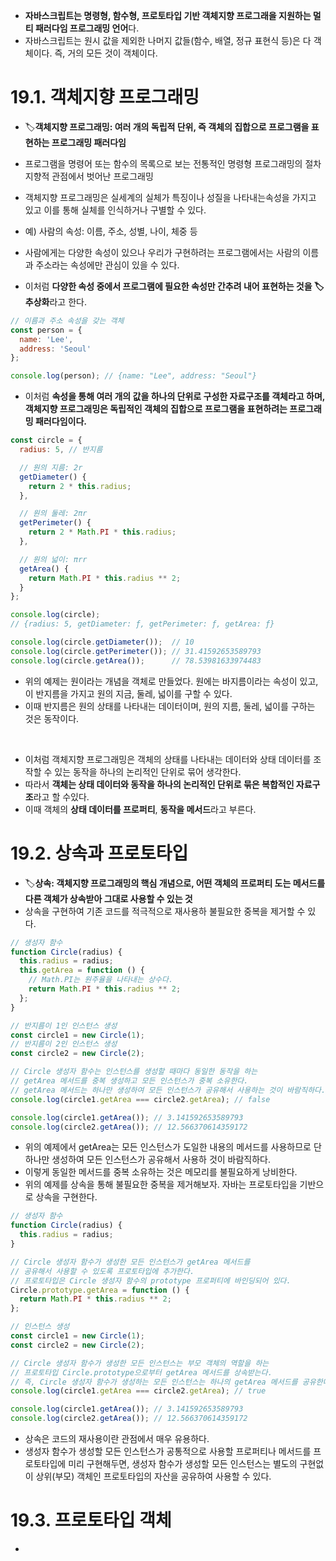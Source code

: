 - **자바스크립트는 명령형, 함수형, 프로토타입 기반 객체지향 프로그래을 지원하는 멀티 패러다임 프로그래밍 언어**다.
- 자바스크립트는 원시 값을 제외한 나머지 값들(함수, 배열, 정규 표현식 등)은 다 객체이다. 즉, 거의 모든 것이 객체이다.

# 19.1. 객체지향 프로그래밍
- 🏷️**객체지향 프로그래밍: 여러 개의 독립적 단위, 즉 객체의 집합으로 프로그램을 표현하는 프로그래밍 패러다임**
- 프로그램을 명령어 또는 함수의 목록으로 보는 전통적인 명령형 프로그래밍의 절차지향적 관점에서 벗어난 프로그래밍
- 객체지향 프로그래밍은 실세계의 실체가 특징이나 성질을 나타내는속성을 가지고 있고 이를 통해 실체를 인식하거나 구별할 수 있다.
- 예) 사람의 속성: 이름, 주소, 성별, 나이, 체중 등

- 사람에게는 다양한 속성이 있으나 우리가 구현하려는 프로그램에서는 사람의 이름과 주소라는 속성에만 관심이 있을 수 있다.
- 이처럼 **다양한 속성 중에서 프로그램에 필요한 속성만 간추려 내어 표현하는 것을 🏷️추상화**라고 한다.
```javascript
// 이름과 주소 속성을 갖는 객체
const person = {
  name: 'Lee',
  address: 'Seoul'
};

console.log(person); // {name: "Lee", address: "Seoul"}
```
- 이처럼 **속성을 통해 여러 개의 값을 하나의 단위로 구성한 자료구조를 객체라고 하며, 객체지향 프로그래밍은 독립적인 객체의 집합으로 프로그램을 표현하려는 프로그래밍 패러다임이다.**
```javascript
const circle = {
  radius: 5, // 반지름

  // 원의 지름: 2r
  getDiameter() {
    return 2 * this.radius;
  },

  // 원의 둘레: 2πr
  getPerimeter() {
    return 2 * Math.PI * this.radius;
  },

  // 원의 넓이: πrr
  getArea() {
    return Math.PI * this.radius ** 2;
  }
};

console.log(circle);
// {radius: 5, getDiameter: ƒ, getPerimeter: ƒ, getArea: ƒ}

console.log(circle.getDiameter());  // 10
console.log(circle.getPerimeter()); // 31.41592653589793
console.log(circle.getArea());      // 78.53981633974483
```
- 위의 예제는 원이라는 개념을 객체로 만들었다. 원에는 바지름이라는 속성이 있고, 이 반지름을 가지고 원의 지금, 둘레, 넓이를 구할 수 있다.
- 이때 반지름은 원의 상태를 나타내는 데이터이며, 원의 지름, 둘레, 넓이를 구하는 것은 동작이다.
<br />

- 이처럼 객체지향 프로그래밍은 객체의 상태를 나타내는 데이터와 상태 데이터를 조작할 수 있는 동작을 하나의 논리적인 단위로 묶어 생각한다.
- 따라서 **객체는 상태 데이터와 동작을 하나의 논리적인 단위로 묶은 복합적인 자료구조**라고 할 수있다.
- 이때 객체의 **상태 데이터를 프로퍼티**, **동작을 메서드**라고 부른다.

# 19.2. 상속과 프로토타입
- 🏷️**상속: 객체지향 프로그래밍의 핵심 개념으로, 어떤 객체의 프로퍼티 도는 메서드를 다른 객체가 상속받아 그대로 사용할 수 있는 것**
- 상속을 구현하여 기존 코드를 적극적으로 재사용하 불필요한 중복을 제거할 수 있다.
```javascript
// 생성자 함수
function Circle(radius) {
  this.radius = radius;
  this.getArea = function () {
    // Math.PI는 원주율을 나타내는 상수다.
    return Math.PI * this.radius ** 2;
  };
}

// 반지름이 1인 인스턴스 생성
const circle1 = new Circle(1);
// 반지름이 2인 인스턴스 생성
const circle2 = new Circle(2);

// Circle 생성자 함수는 인스턴스를 생성할 때마다 동일한 동작을 하는
// getArea 메서드를 중복 생성하고 모든 인스턴스가 중복 소유한다.
// getArea 메서드는 하나만 생성하여 모든 인스턴스가 공유해서 사용하는 것이 바람직하다.
console.log(circle1.getArea === circle2.getArea); // false

console.log(circle1.getArea()); // 3.141592653589793
console.log(circle2.getArea()); // 12.566370614359172
```
- 위의 예제에서 getArea는 모든 인스턴스가 도일한 내용의 메서드를 사용하므로 단하나만 생성하여 모든 인스턴스가 공유해서 사용하 것이 바람직하다. 
- 이렇게 동일한 메서드를 중복 소유하는 것은 메모리를 불필요하게 낭비한다.
- 위의 예제를 상속을 통해 불필요한 중복을 제거해보자. 자바는 프로토타입을 기반으로 상속을 구현한다.
```javascript
// 생성자 함수
function Circle(radius) {
  this.radius = radius;
}

// Circle 생성자 함수가 생성한 모든 인스턴스가 getArea 메서드를
// 공유해서 사용할 수 있도록 프로토타입에 추가한다.
// 프로토타입은 Circle 생성자 함수의 prototype 프로퍼티에 바인딩되어 있다.
Circle.prototype.getArea = function () {
  return Math.PI * this.radius ** 2;
};

// 인스턴스 생성
const circle1 = new Circle(1);
const circle2 = new Circle(2);

// Circle 생성자 함수가 생성한 모든 인스턴스는 부모 객체의 역할을 하는
// 프로토타입 Circle.prototype으로부터 getArea 메서드를 상속받는다.
// 즉, Circle 생성자 함수가 생성하는 모든 인스턴스는 하나의 getArea 메서드를 공유한다.
console.log(circle1.getArea === circle2.getArea); // true

console.log(circle1.getArea()); // 3.141592653589793
console.log(circle2.getArea()); // 12.566370614359172
```
- 상속은 코드의 재사용이란 관점에서 매우 유용하다.
- 생성자 함수가 생성할 모든 인스턴스가 공통적으로 사용할 프로퍼티나 메서드를 프로토타입에 미리 구현해두면, 생성자 함수가 생성할 모든 인스턴스는 별도의 구현없이 상위(부모) 객체인 프로토타입의 자산을 공유하여 사용할 수 있다.

# 19.3. 프로토타입 객체

- 
